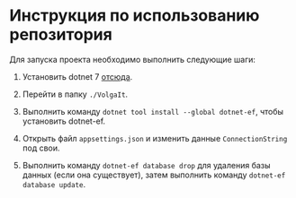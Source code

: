 # Инструкция по использованию репозитория

Для запуска проекта необходимо выполнить следующие шаги:

1. Установить dotnet 7 [отсюда](https://dotnet.microsoft.com/en-us/download/dotnet/7.0).

2. Перейти в папку `./VolgaIt`.

3. Выполнить команду `dotnet tool install --global dotnet-ef`, чтобы установить dotnet-ef.

4. Открыть файл `appsettings.json` и изменить данные `ConnectionString` под свои.

5. Выполнить команду `dotnet-ef database drop` для удаления базы данных (если она существует), затем выполнить команду `dotnet-ef database update`.
